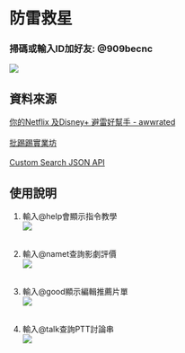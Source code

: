 # 防雷救星
### **掃碼或輸入ID加好友:  @909becnc**
![](https://github.com/tingyachen/bot-final/blob/master/images/qr%20code.png)

## 資料來源
[你的Netflix 及Disney+ 避雷好幫手 - awwrated](https://awwrated.com/zh-tw/netflix)<br><br>
[批踢踢實業坊](https://www.pttweb.cc/)<br><br>
[Custom Search JSON API](https://developers.google.com/custom-search/v1/overview)

## 使用說明
1. 輸入@help會顯示指令教學<br>
   ![](https://github.com/tingyachen/bot-final/blob/master/images/help1.jpg)<br><br>
   
2. 輸入@namet查詢影劇評價<br>
   ![](https://github.com/tingyachen/bot-final/blob/master/images/name1.jpg)<br><br>

3. 輸入@good顯示編輯推薦片單<br>
   ![](https://github.com/tingyachen/bot-final/blob/master/images/good1.jpg)<br><br>

4. 輸入@talk查詢PTT討論串<br>
   ![](https://github.com/tingyachen/bot-final/blob/master/images/talk1.jpg)<br><br>
